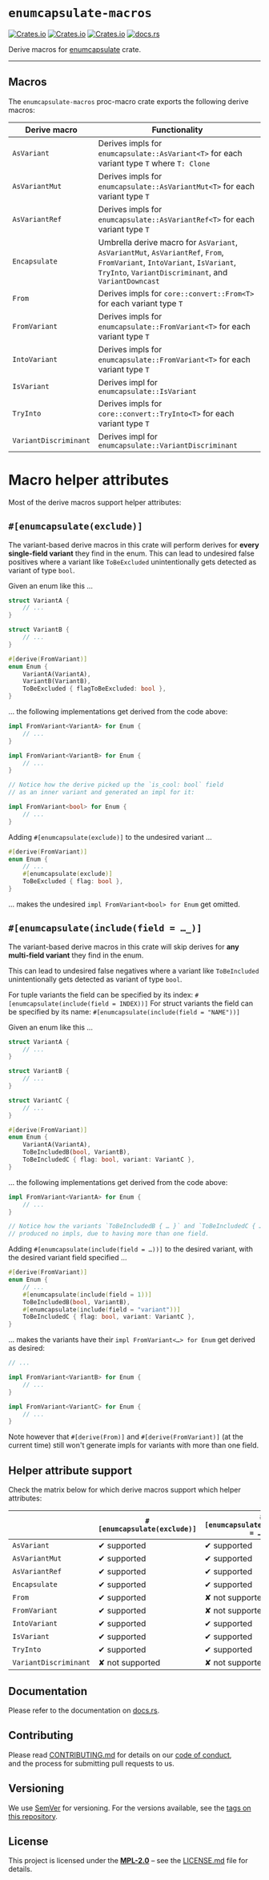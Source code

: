 # `enumcapsulate-macros`

[![Crates.io](https://img.shields.io/crates/v/enumcapsulate-macros)](https://crates.io/crates/enumcapsulate-macros)
[![Crates.io](https://img.shields.io/crates/d/enumcapsulate-macros)](https://crates.io/crates/enumcapsulate-macros)
[![Crates.io](https://img.shields.io/crates/l/enumcapsulate-macros)](https://crates.io/crates/enumcapsulate-macros)
[![docs.rs](https://docs.rs/enumcapsulate-macros/badge.svg)](https://docs.rs/enumcapsulate-macros/)

Derive macros for [enumcapsulate](https://crates.io/crates/enumcapsulate) crate.

----

## Macros

The `enumcapsulate-macros` proc-macro crate exports the following derive macros:

| Derive macro          | Functionality                                                                                                                                                                     |
| --------------------- | --------------------------------------------------------------------------------------------------------------------------------------------------------------------------------- |
| `AsVariant`           | Derives impls for `enumcapsulate::AsVariant<T>` for each variant type `T` where `T: Clone`                                                                                        |
| `AsVariantMut`        | Derives impls for `enumcapsulate::AsVariantMut<T>` for each variant type `T`                                                                                                      |
| `AsVariantRef`        | Derives impls for `enumcapsulate::AsVariantRef<T>` for each variant type `T`                                                                                                      |
| `Encapsulate`         | Umbrella derive macro for `AsVariant`, `AsVariantMut`, `AsVariantRef`, `From`, `FromVariant`, `IntoVariant`, `IsVariant`, `TryInto`, `VariantDiscriminant`, and `VariantDowncast` |
| `From`                | Derives impls for `core::convert::From<T>` for each variant type `T`                                                                                                              |
| `FromVariant`         | Derives impls for `enumcapsulate::FromVariant<T>` for each variant type `T`                                                                                                       |
| `IntoVariant`         | Derives impls for `enumcapsulate::FromVariant<T>` for each variant type `T`                                                                                                       |
| `IsVariant`           | Derives impl for `enumcapsulate::IsVariant`                                                                                                                                       |
| `TryInto`             | Derives impls for `core::convert::TryInto<T>` for each variant type `T`                                                                                                           |
| `VariantDiscriminant` | Derives impl for `enumcapsulate::VariantDiscriminant`                                                                                                                             |

# Macro helper attributes

Most of the derive macros support helper attributes:

## `#[enumcapsulate(exclude)]`

The variant-based derive macros in this crate will perform derives for **every single-field variant** they find in the enum.
This can lead to undesired false positives where a variant like `ToBeExcluded` unintentionally
gets detected as variant of type `bool`.

Given an enum like this …

```rust
struct VariantA {
    // ...
}

struct VariantB {
    // ...
}

#[derive(FromVariant)]
enum Enum {
    VariantA(VariantA),
    VariantB(VariantB),
    ToBeExcluded { flagToBeExcluded: bool },
}
```

… the following implementations get derived from the code above:

```rust
impl FromVariant<VariantA> for Enum {
    // ...
}

impl FromVariant<VariantB> for Enum {
    // ...
}

// Notice how the derive picked up the `is_cool: bool` field
// as an inner variant and generated an impl for it:

impl FromVariant<bool> for Enum {
    // ...
}
```

Adding `#[enumcapsulate(exclude)]` to the undesired variant …

```rust
#[derive(FromVariant)]
enum Enum {
    // ...
    #[enumcapsulate(exclude)]
    ToBeExcluded { flag: bool },
}
```

… makes the undesired `impl FromVariant<bool> for Enum` get omitted.

## `#[enumcapsulate(include(field = …_)]`

The variant-based derive macros in this crate will skip derives for **any multi-field variant** they find in the enum.

This can lead to undesired false negatives where a variant like `ToBeIncluded` unintentionally
gets detected as variant of type `bool`.

For tuple variants the field can be specified by its index: `#[enumcapsulate(include(field = INDEX))]`
For struct variants the field can be specified by its name: `#[enumcapsulate(include(field = "NAME"))]`

Given an enum like this …

```rust
struct VariantA {
    // ...
}

struct VariantB {
    // ...
}

struct VariantC {
    // ...
}

#[derive(FromVariant)]
enum Enum {
    VariantA(VariantA),
    ToBeIncludedB(bool, VariantB),
    ToBeIncludedC { flag: bool, variant: VariantC },
}
```

… the following implementations get derived from the code above:

```rust
impl FromVariant<VariantA> for Enum {
    // ...
}

// Notice how the variants `ToBeIncludedB { … }` and `ToBeIncludedC { … }`
// produced no impls, due to having more than one field.
```

Adding `#[enumcapsulate(include(field = …))]` to the desired variant,
with the desired variant field specified …

```rust
#[derive(FromVariant)]
enum Enum {
    // ...
    #[enumcapsulate(include(field = 1))]
    ToBeIncludedB(bool, VariantB),
    #[enumcapsulate(include(field = "variant"))]
    ToBeIncludedC { flag: bool, variant: VariantC },
}
```

… makes the variants have their `impl FromVariant<…> for Enum` get derived as desired:

```rust
// ...

impl FromVariant<VariantB> for Enum {
    // ...
}

impl FromVariant<VariantC> for Enum {
    // ...
}
```

Note however that `#[derive(From)]` and `#[derive(FromVariant)]` (at the current time)
still won't generate impls for variants with more than one field.

## Helper attribute support

Check the matrix below for which derive macros support which helper attributes:

|                       | `#[enumcapsulate(exclude)]` | `#[enumcapsulate(include(field = …))]` |
| --------------------- | --------------------------- | -------------------------------------- |
| `AsVariant`           | ✔ supported                 | ✔ supported                            |
| `AsVariantMut`        | ✔ supported                 | ✔ supported                            |
| `AsVariantRef`        | ✔ supported                 | ✔ supported                            |
| `Encapsulate`         | ✔ supported                 | ✔ supported                            |
| `From`                | ✔ supported                 | ✘ not supported                        |
| `FromVariant`         | ✔ supported                 | ✘ not supported                        |
| `IntoVariant`         | ✔ supported                 | ✔ supported                            |
| `IsVariant`           | ✔ supported                 | ✔ supported                            |
| `TryInto`             | ✔ supported                 | ✔ supported                            |
| `VariantDiscriminant` | ✘ not supported             | ✘ not supported                        |

## Documentation

Please refer to the documentation on [docs.rs](https://docs.rs/enumcapsulate-macros).

## Contributing

Please read [CONTRIBUTING.md](CONTRIBUTING.md) for details on our [code of conduct](https://www.rust-lang.org/conduct.html),  
and the process for submitting pull requests to us.

## Versioning

We use [SemVer](http://semver.org/) for versioning. For the versions available, see the [tags on this repository](https://github.com/regexident/enumcapsulate-macros/tags).

## License

This project is licensed under the [**MPL-2.0**](https://www.tldrlegal.com/l/mpl-2.0) – see the [LICENSE.md](LICENSE.md) file for details.

